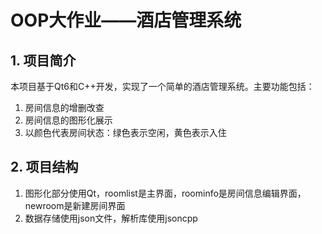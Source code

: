 # OOP大作业——酒店管理系统

## 1. 项目简介

本项目基于Qt6和C++开发，实现了一个简单的酒店管理系统。主要功能包括：
1. 房间信息的增删改查
2. 房间信息的图形化展示
3. 以颜色代表房间状态：绿色表示空闲，黄色表示入住

## 2. 项目结构

1. 图形化部分使用Qt，roomlist是主界面，roominfo是房间信息编辑界面，newroom是新建房间界面
2. 数据存储使用json文件，解析库使用jsoncpp

